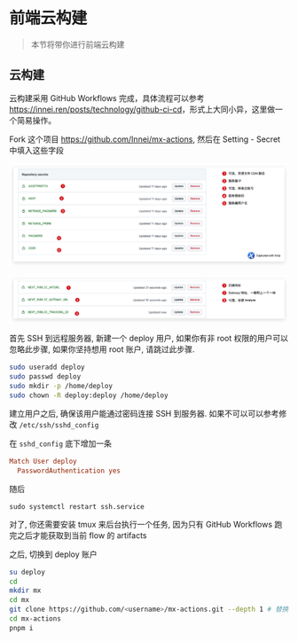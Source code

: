 # 前端云构建

> 本节将带你进行前端云构建

## 云构建

云构建采用 GitHub Workflows 完成，具体流程可以参考 <https://innei.ren/posts/technology/github-ci-cd>，形式上大同小异，这里做一个简易操作。

Fork 这个项目 <https://github.com/Innei/mx-actions>, 然后在 Setting - Secret 中填入这些字段

![](https://raw.githubusercontent.com/mx-space/docs-images/master/images/XlIdQi.png)

![](https://raw.githubusercontent.com/mx-space/docs-images/master/images/Jag8jc.png)

首先 SSH 到远程服务器, 新建一个 deploy 用户, 如果你有非 root 权限的用户可以忽略此步骤, 如果你坚持想用 root 账户, 请跳过此步骤.

```bash
sudo useradd deploy
sudo passwd deploy
sudo mkdir -p /home/deploy
sudo chown -R deploy:deploy /home/deploy
```

建立用户之后, 确保该用户能通过密码连接 SSH 到服务器. 如果不可以可以参考修改 `/etc/ssh/sshd_config`

在 `sshd_config` 底下增加一条

```conf
Match User deploy
  PasswordAuthentication yes
```

随后

```
sudo systemctl restart ssh.service
```

对了, 你还需要安装 tmux 来后台执行一个任务, 因为只有 GitHub Workflows 跑完之后才能获取到当前 flow 的 artifacts

之后, 切换到 deploy 账户

```bash
su deploy
cd
mkdir mx
cd mx
git clone https://github.com/<username>/mx-actions.git --depth 1 # 替换 <username>
cd mx-actions
pnpm i
```

